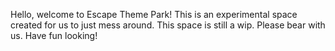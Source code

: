 Hello, welcome to Escape Theme Park! This is an experimental space created for us to just mess around. This space is still a wip. Please bear with us. Have fun looking!

